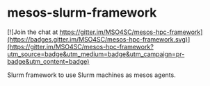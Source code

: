 # mesos-slurm-framework

[![Join the chat at https://gitter.im/MSO4SC/mesos-hpc-framework](https://badges.gitter.im/MSO4SC/mesos-hpc-framework.svg)](https://gitter.im/MSO4SC/mesos-hpc-framework?utm_source=badge&utm_medium=badge&utm_campaign=pr-badge&utm_content=badge)

Slurm framework to use Slurm machines as mesos agents.
